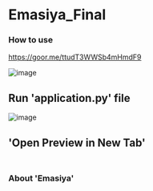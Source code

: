 # Emasiya_Final<br>

### How to use<br>
<https://goor.me/ttudT3WWSb4mHmdF9><br>

![image](https://user-images.githubusercontent.com/97292379/233781240-c7f08df6-322c-45ac-b148-b46701339643.png)<br>
## Run 'application.py' file<br>
![image](https://user-images.githubusercontent.com/97292379/233781250-550296ee-c55b-47af-8c4e-8601bacc10ba.png)<br>
## 'Open Preview in New Tab'<br><br>

### About 'Emasiya'

